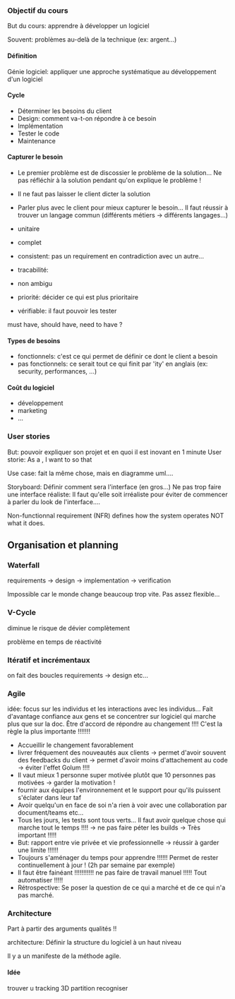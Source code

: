 ### Objectif du cours

But du cours: apprendre à développer un logiciel

Souvent: problèmes au-delà de la technique (ex: argent...)

#### Définition

Génie logiciel: appliquer une approche systématique au développement d'un logiciel

#### Cycle

- Déterminer les besoins du client
- Design: comment va-t-on répondre à ce besoin
- Implémentation
- Tester le code
- Maintenance

#### Capturer le besoin

- Le premier problème est de discossier le problème de la solution... Ne pas réfléchir à la solution pendant qu'on explique le problème !
- Il ne faut pas laisser le client dicter la solution
- Parler plus avec le client pour mieux capturer le besoin... Il faut réussir à trouver un langage commun (différents métiers -> différents langages...)

- unitaire
- complet
- consistent: pas un requirement en contradiction avec un autre...
- tracabilité: 
- non ambigu
- priorité: décider ce qui est plus prioritaire
- vérifiable: il faut pouvoir les tester

must have, should have, need to have ?

#### Types de besoins

- fonctionnels: c'est ce qui permet de définir ce dont le client a besoin
- pas fonctionnels: ce serait tout ce qui finit par 'ity' en anglais (ex: security, performances, ...)

#### Coût du logiciel

- développement
- marketing
- ...

### User stories

But: pouvoir expliquer son projet et en quoi il est inovant en 1 minute
User storie: As a <type of user>, I want to <some goal> so that <reason to achieve the goal>

Use case: fait la même chose, mais en diagramme uml....

Storyboard: Définir comment sera l'interface (en gros...)
Ne pas trop faire une interface réaliste: Il faut qu'elle soit irréaliste pour éviter de commencer à parler du look de l'interface....

Non-functionnal requirement (NFR) defines how the system operates NOT what it does.

## Organisation et planning

### Waterfall
requirements -> design -> implementation -> verification

Impossible car le monde change beaucoup trop vite. Pas assez flexible...

### V-Cycle
diminue le risque de dévier complètement

problème en temps de réactivité

### Itératif et incrémentaux
on fait des boucles requirements -> design etc...

### Agile
idée: focus sur les individus et les interactions avec les individus... Fait d'avantage confiance aux gens et se concentrer sur logiciel qui marche plus que sur la doc.
Être d'accord de répondre au changement !!!! C'est la règle la plus importante !!!!!!!
- Accueillir le changement favorablement
- livrer fréquement des nouveautés aux clients -> permet d'avoir souvent des feedbacks du client -> permet d'avoir moins d'attachement au code -> éviter l'effet Golum !!!!
- Il vaut mieux 1 personne super motivée plutôt que 10 personnes pas motivées -> garder la motivation !
- fournir aux équipes l'environnement et le support pour qu'ils puissent s'éclater dans leur taf
- Avoir quelqu'un en face de soi n'a rien à voir avec une collaboration par document/teams etc...
- Tous les jours, les tests sont tous verts... Il faut avoir quelque chose qui marche tout le temps !!!! -> ne pas faire péter les builds -> Très important !!!!!
- But: rapport entre vie privée et vie professionnelle -> réussir à garder une limite !!!!!!
- Toujours s'aménager du temps pour apprendre !!!!!! Permet de rester continuellement à jour ! (2h par semaine par exemple)
- Il faut être fainéant !!!!!!!!!!! ne pas faire de travail manuel !!!!! Tout automatiser !!!!!
- Rétrospective: Se poser la question de ce qui a marché et de ce qui n'a pas marché.

### Architecture

Part à partir des arguments qualités !!

architecture: Définir la structure du logiciel à un haut niveau

Il y a un manifeste de la méthode agile.


#### Idée

trouver u
tracking 3D
partition recogniser

